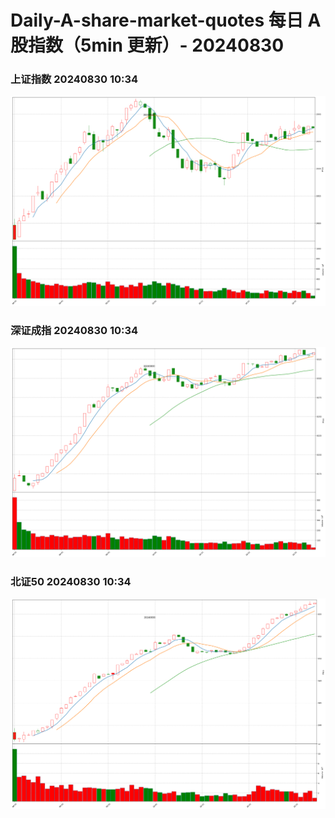 
# Daily-A-share-market-quotes 每日 A 股指数（5min 更新）- 20240830

### 上证指数 20240830 10:34
![](./fig/2024/8/20240830-sh000001.png)

### 深证成指 20240830 10:34
![](./fig/2024/8/20240830-sz399001.png)

### 北证50 20240830 10:34
![](./fig/2024/8/20240830-bj899050.png)
